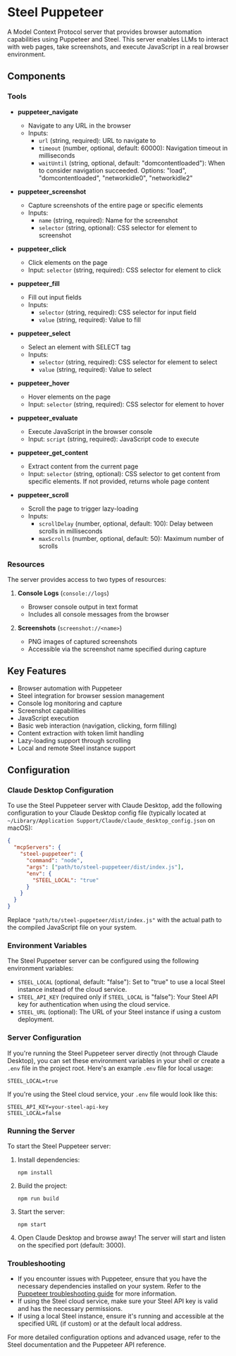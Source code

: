 # Steel Puppeteer

A Model Context Protocol server that provides browser automation capabilities using Puppeteer and Steel. This server enables LLMs to interact with web pages, take screenshots, and execute JavaScript in a real browser environment.

## Components

### Tools

- **puppeteer_navigate**
  - Navigate to any URL in the browser
  - Inputs:
    - `url` (string, required): URL to navigate to
    - `timeout` (number, optional, default: 60000): Navigation timeout in milliseconds
    - `waitUntil` (string, optional, default: "domcontentloaded"): When to consider navigation succeeded. Options: "load", "domcontentloaded", "networkidle0", "networkidle2"

- **puppeteer_screenshot**
  - Capture screenshots of the entire page or specific elements
  - Inputs:
    - `name` (string, required): Name for the screenshot
    - `selector` (string, optional): CSS selector for element to screenshot

- **puppeteer_click**
  - Click elements on the page
  - Input: `selector` (string, required): CSS selector for element to click

- **puppeteer_fill**
  - Fill out input fields
  - Inputs:
    - `selector` (string, required): CSS selector for input field
    - `value` (string, required): Value to fill

- **puppeteer_select**
  - Select an element with SELECT tag
  - Inputs:
    - `selector` (string, required): CSS selector for element to select
    - `value` (string, required): Value to select

- **puppeteer_hover**
  - Hover elements on the page
  - Input: `selector` (string, required): CSS selector for element to hover

- **puppeteer_evaluate**
  - Execute JavaScript in the browser console
  - Input: `script` (string, required): JavaScript code to execute

- **puppeteer_get_content**
  - Extract content from the current page
  - Input: `selector` (string, optional): CSS selector to get content from specific elements. If not provided, returns whole page content

- **puppeteer_scroll**
  - Scroll the page to trigger lazy-loading
  - Inputs:
    - `scrollDelay` (number, optional, default: 100): Delay between scrolls in milliseconds
    - `maxScrolls` (number, optional, default: 50): Maximum number of scrolls

### Resources

The server provides access to two types of resources:

1. **Console Logs** (`console://logs`)
   - Browser console output in text format
   - Includes all console messages from the browser

2. **Screenshots** (`screenshot://<name>`)
   - PNG images of captured screenshots
   - Accessible via the screenshot name specified during capture

## Key Features

- Browser automation with Puppeteer
- Steel integration for browser session management
- Console log monitoring and capture
- Screenshot capabilities
- JavaScript execution
- Basic web interaction (navigation, clicking, form filling)
- Content extraction with token limit handling
- Lazy-loading support through scrolling
- Local and remote Steel instance support

## Configuration

### Claude Desktop Configuration

To use the Steel Puppeteer server with Claude Desktop, add the following configuration to your Claude Desktop config file (typically located at `~/Library/Application Support/Claude/claude_desktop_config.json` on macOS):

```json
{
  "mcpServers": {
    "steel-puppeteer": {
      "command": "node",
      "args": ["path/to/steel-puppeteer/dist/index.js"],
      "env": {
        "STEEL_LOCAL": "true"
      }
    }
  }
}
```

Replace `"path/to/steel-puppeteer/dist/index.js"` with the actual path to the compiled JavaScript file on your system.

### Environment Variables

The Steel Puppeteer server can be configured using the following environment variables:

- `STEEL_LOCAL` (optional, default: "false"): Set to "true" to use a local Steel instance instead of the cloud service.
- `STEEL_API_KEY` (required only if `STEEL_LOCAL` is "false"): Your Steel API key for authentication when using the cloud service.
- `STEEL_URL` (optional): The URL of your Steel instance if using a custom deployment.


### Server Configuration
If you're running the Steel Puppeteer server directly (not through Claude Desktop), you can set these environment variables in your shell or create a `.env` file in the project root. Here's an example `.env` file for local usage:

```
STEEL_LOCAL=true
```

If you're using the Steel cloud service, your `.env` file would look like this:

```
STEEL_API_KEY=your-steel-api-key
STEEL_LOCAL=false
```

### Running the Server

To start the Steel Puppeteer server:

1. Install dependencies:
   ```
   npm install
   ```

2. Build the project:
   ```
   npm run build
   ```

3. Start the server:
   ```
   npm start
   ```

4. Open Claude Desktop and browse away!
The server will start and listen on the specified port (default: 3000).

### Troubleshooting

- If you encounter issues with Puppeteer, ensure that you have the necessary dependencies installed on your system. Refer to the [Puppeteer troubleshooting guide](https://pptr.dev/#?product=Puppeteer&version=v13.5.0&show=api-troubleshooting) for more information.
- If using the Steel cloud service, make sure your Steel API key is valid and has the necessary permissions.
- If using a local Steel instance, ensure it's running and accessible at the specified URL (if custom) or at the default local address.

For more detailed configuration options and advanced usage, refer to the Steel documentation and the Puppeteer API reference.
